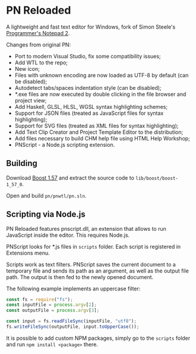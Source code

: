 # PN Reloaded

A lightweight and fast text editor for Windows, fork of Simon Steele's [Programmer's Notepad 2](http://www.pnotepad.org/).

Changes from original PN:
- Port to modern Visual Studio, fix some compatibility issues;
- Add WTL to the repo;
- New icon;
- Files with unknown encoding are now loaded as UTF-8 by default (can be disabled);
- Autodetect tabs/spaces indentation style (can be disabled);
- *.exe files are now executed by double clicking in the file browser and project view;
- Add Haskell, GLSL, HLSL, WGSL syntax highlighting schemes;
- Support for JSON files (treated as JavaScript files for syntax highlighting);
- Support for SVG files (treated as XML files for syntax highlighting);
- Add Text Clip Creator and Project Template Editor to the distribution;
- Add files necessary to build CHM help file using HTML Help Workshop;
- PNScript - a Node.js scripting extension.

## Building

Download [Boost 1.57](https://archives.boost.io/release/1.57.0/source/boost_1_57_0.7z) and extract the source code to `lib/boost/boost-1_57_0`.

Open and build `pn/pnwtl/pn.sln`.

## Scripting via Node.js
PN Reloaded features pnscript.dll, an extension that allows to run JavaScript inside the editor. This requires Node.js.

PNScript looks for *.js files in `scripts` folder. Each script is registered in Extensions menu.

Scripts work as text filters. PNScript saves the current document to a temporary file and sends its path as an argument, as well as the output file path. The output is then fed to the newly opened document.

The following example implements an uppercase filter:

```js
const fs = require("fs");
const inputFile = process.argv[2];
const outputFile = process.argv[3];

const input = fs.readFileSync(inputFile, "utf8");
fs.writeFileSync(outputFile, input.toUpperCase());
```

It is possible to add custom NPM packages, simply go to the `scripts` folder and run `npm install <package>` there.
